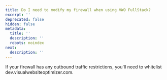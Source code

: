 ```yaml
---
title: Do I need to modify my firewall when using VWO FullStack?
excerpt: ''
deprecated: false
hidden: false
metadata:
  title: ''
  description: ''
  robots: noindex
next:
  description: ''
---
```

If your firewall has any outbound traffic restrictions, you'll need to whitelist dev.visualwebsiteoptimizer.com.
